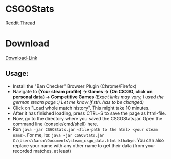 # CSGOStats

[Reddit Thread](https://www.reddit.com/r/GlobalOffensive/comments/ahz73s/wrote_a_small_script_to_analyze_my_1475/)

# Download

[Download-Link](http://flybig.eu/CSGOStats.jar)

## Usage:
- Install the "Ban Checker" Browser Plugin (Chrome/Firefox)
- Navigate to **(Your steam profile) -> Games -> (On CS:GO, click on personal data) -> Competitive Games** *(Exact links may vary, I used the german steam page :) Let me know if sth. has to be changed)*
- Click on "Load whole match history". This might take 10 minutes.
- After it has finished loading, press CTRL+S to save the page as html-file.
- Now, go to the directory where you saved the CSGOStats.jar. Open the command line (console/cmd/shell) here.
- Run ```java -jar CSGOStats.jar <file-path to the html> <your steam name>```. For me, its: ```java -jar CSGOStats.jar C:\Users\Aaron\Documents\steam_csgo_data.html kthxbye```. You can also replace your name with any other name to get their data (from your recorded matches, at least)
